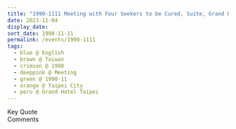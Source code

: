 ```yaml
---
title: "1990-1111 Meeting with Four Seekers to be Cured, Suite, Grand Hotel Taipei, No. 1號, Section 4, Zhongshan N Rd, Zhongshan District, Taipei City, Taiwan"
date: 2023-11-04
display_date: 
sort_date: 1990-11-11
permalink: /events/1990-1111
tags:
  - blue @ English
  - brown @ Taiwan
  - crimson @ 1990
  - deeppink @ Meeting
  - green @ 1990-11
  - orange @ Taipei City
  - peru @ Grand Hotel Taipei
---
```


<wave-list>
  <list-title color="green" width="75">Key Quote</list-title>
  <list-item color="BlanchedAlmond"  width="200"></list-item>
  <list-item color="Lavender"></list-item>
  <list-item color="BlanchedAlmond"></list-item>
</wave-list>

<br>

<wave-list>
  <list-title color="green" width="75">Comments</list-title>
  <list-item color="BlanchedAlmond"  width="200"></list-item>
  <list-item color="Lavender"></list-item>
  <list-item color="BlanchedAlmond"></list-item>
</wave-list>